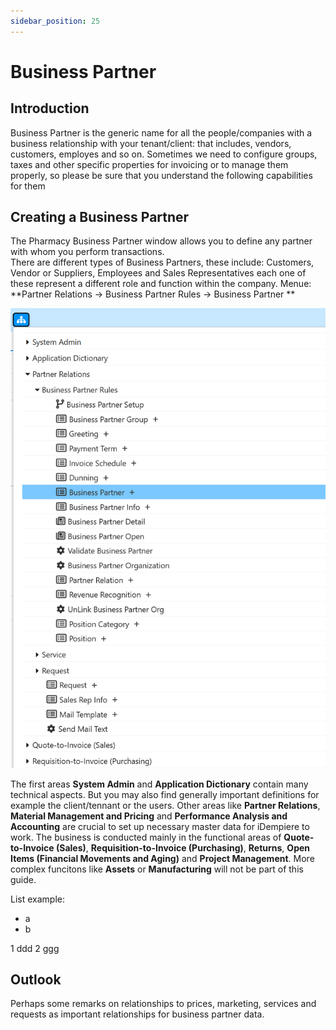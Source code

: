 ```yaml
---
sidebar_position: 25
---
```



# Business Partner

## Introduction
Business Partner is the generic name for all the people/companies with a business
relationship with your tenant/client: that includes, vendors, customers, employes
and so on. Sometimes we need to configure groups, taxes and other specific
properties for invoicing or to manage them properly, so please be sure that you
understand the following capabilities for them

## Creating a Business Partner
The Pharmacy Business Partner window allows you to define any partner with
whom you perform transactions.  
There are different types of Business Partners, these include: Customers, Vendor or
Suppliers, Employees and Sales Representatives each one of these represent a
different role and function within the company.
Menue: **Partner Relations -> Business Partner Rules -> Business Partner **  

![Menue for iDempiere](./PNGs/Menue_BusinessPartner.png)

The first areas **System Admin** and **Application Dictionary** contain many technical aspects.
But you may also find generally important definitions for example the client/tennant or the users. 
Other areas like **Partner Relations**, **Material Management and Pricing** and **Performance Analysis and Accounting**
are crucial to set up necessary master data for iDempiere to work. 
The business is conducted mainly in the functional areas of **Quote-to-Invoice (Sales)**, 
**Requisition-to-Invoice (Purchasing)**, **Returns**, **Open Items (Financial Movements and Aging)** and **Project Management**.
More complex funcitons like **Assets** or **Manufacturing** will not be part of this guide.

List example:
- a 
- b

1 ddd
2 ggg


## Outlook

Perhaps some remarks on relationships to prices, marketing, services and requests as important relationships for business partner data.
